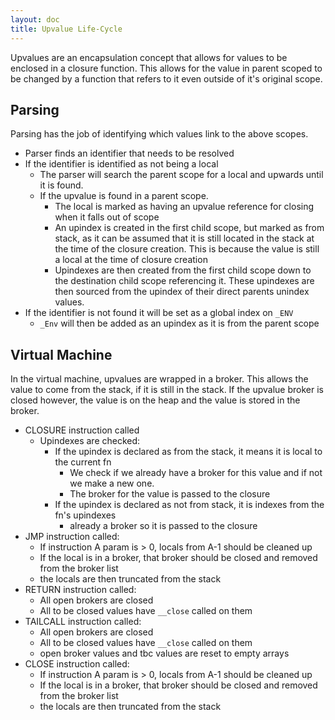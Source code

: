 ```yaml
---
layout: doc
title: Upvalue Life-Cycle
---
```


Upvalues are an encapsulation concept that allows for values to be enclosed in
a closure function. This allows for the value in parent scoped to be changed by
a function that refers to it even outside of it's original scope.

## Parsing
Parsing has the job of identifying which values link to the above scopes.

- Parser finds an identifier that needs to be resolved
- If the identifier is identified as not being a local
  - The parser will search the parent scope for a local and upwards until it is found.
  - If the upvalue is found in a parent scope.
    - The local is marked as having an upvalue reference for closing when it falls
      out of scope
    - An upindex is created in the first child scope, but marked as from stack,
      as it can be assumed that it is still located in the stack at the time of
      the closure creation. This is because the value is still a local at the time
      of closure creation
    - Upindexes are then created from the first child scope down to the destination
      child scope referencing it. These upindexes are then sourced from the upindex
      of their direct parents unindex values.
- If the identifier is not found it will be set as a global index on `_ENV`
  - `_Env` will then be added as an upindex as it is from the parent scope

## Virtual Machine
In the virtual machine, upvalues are wrapped in a broker. This allows the value
to come from the stack, if it is still in the stack. If the upvalue broker is closed
however, the value is on the heap and the value is stored in the broker.

- CLOSURE instruction called
  - Upindexes are checked:
    - If the upindex is declared as from the stack, it means it is local to the current fn
      - We check if we already have a broker for this value and if not we make a new one.
      - The broker for the value is passed to the closure
    - If the upindex is declared as not from stack, it is indexes from the fn's upindexes
      - already a broker so it is passed to the closure
- JMP instruction called:
  - If instruction A param is > 0, locals from A-1 should be cleaned up
  - If the local is in a broker, that broker should be closed and removed from the broker list
  - the locals are then truncated from the stack
- RETURN instruction called:
  - All open brokers are closed
  - All to be closed values have `__close` called on them
- TAILCALL instruction called:
  - All open brokers are closed
  - All to be closed values have `__close` called on them
  - open broker values and tbc values are reset to empty arrays
- CLOSE instruction called:
  - If instruction A param is > 0, locals from A-1 should be cleaned up
  - If the local is in a broker, that broker should be closed and removed from the broker list
  - the locals are then truncated from the stack
